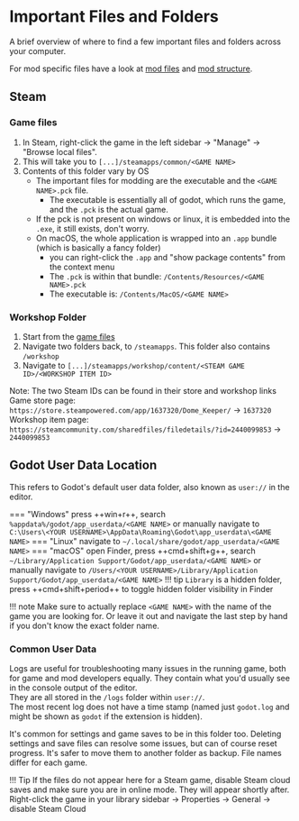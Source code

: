 # Important Files and Folders

A brief overview of where to find a few important files and folders across your computer. 

For mod specific files have a look at [mod files](mod_files.md) and [mod structure](mod_structure.md). 

## Steam

### Game files

1. In Steam, right-click the game in the left sidebar -> "Manage" -> "Browse local files".  
2. This will take you to `[...]/steamapps/common/<GAME NAME>`
3. Contents of this folder vary by OS
   - The important files for modding are the executable and the `<GAME NAME>.pck` file. 
     - The executable is essentially all of godot, which runs the game, and the `.pck` is the actual game. 
   - If the pck is not present on windows or linux, it is embedded into the `.exe`, it still exists, don't worry.
   - On macOS, the whole application is wrapped into an `.app` bundle (which is basically a fancy folder)
     - you can right-click the `.app` and "show package contents" from the context menu
     - The `.pck` is within that bundle: `/Contents/Resources/<GAME NAME>.pck`
     - The executable is: `/Contents/MacOS/<GAME NAME>`


### Workshop Folder

1. Start from the [game files](#game-files)
2. Navigate two folders back, to `/steamapps`. This folder also contains `/workshop`
3. Navigate to `[...]/steamapps/workshop/content/<STEAM GAME ID>/<WORKSHOP ITEM ID>`

Note:
The two Steam IDs can be found in their store and workshop links   
Game store page: `https://store.steampowered.com/app/1637320/Dome_Keeper/` -> `1637320`  
Workshop item page: `https://steamcommunity.com/sharedfiles/filedetails/?id=2440099853` -> `2440099853`



## Godot User Data Location

This refers to Godot's default user data folder, also known as `user://` in the editor.

=== "Windows" 
    press ++win+r++, search 
    ```
    %appdata%/godot/app_userdata/<GAME NAME>
    ```
    or manually navigate to
    ```
    C:\Users\<YOUR USERNAME>\AppData\Roaming\Godot\app_userdata\<GAME NAME>
    ```
=== "Linux" 
    navigate to
    ```
    ~/.local/share/godot/app_userdata/<GAME NAME>
    ```
=== "macOS" 
    open Finder, press ++cmd+shift+g++, search
    ```
    ~/Library/Application Support/Godot/app_userdata/<GAME NAME>
    ```
    or manually navigate to
    ```
    /Users/<YOUR USERNAME>/Library/Application Support/Godot/app_userdata/<GAME NAME>
    ```
    !!! tip
        `Library` is a hidden folder, press ++cmd+shift+period++ to toggle hidden folder visibility in Finder

!!! note
    Make sure to actually replace `<GAME NAME>` with the name of the game you are looking for. 
    Or leave it out and navigate the last step by hand if you don't know the exact folder name.

### Common User Data

Logs are useful for troubleshooting many issues in the running game, both for game and mod developers equally. They 
contain what you'd usually see in the console output of the editor.  
They are all stored in the `/logs` folder within `user://`.  
The most recent log does not have a time stamp (named just `godot.log` and might be shown as `godot` if the extension 
is hidden). 

It's common for settings and game saves to be in this folder too.
Deleting settings and save files can resolve some issues, but can of course reset progress. 
It's safer to move them to another folder as backup. File names differ for each game.

!!! Tip
    If the files do not appear here for a Steam game, disable Steam cloud saves and make sure you are in online mode. They will appear shortly after.
    Right-click the game in your library sidebar -> Properties -> General -> disable Steam Cloud
